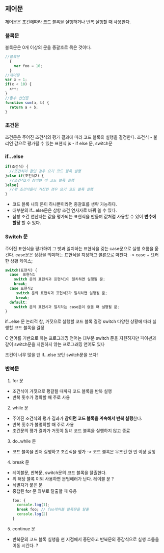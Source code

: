 ## 제어문 

제어문은 조건에따라 코드 블록을 실행하거나 반복 실행할 때 사용한다. 

### 블록문 
블록문은 0개 이상의 문을 중괄호로 묶은 것이다.

```js
//블록문
  {
    var foo = 10;
  }
//제어문
var x = 1;
if(x < 10) {
  x++;
}
//함수 선언문 
function sum(a, b) {
  return a + b;
}
```

### 조건문 
조건문은 주어진 조건식의 평가 결과에 따라 코드 블록의 실행을 결정한다. 
조건식 - 불리언 값으로 평가될 수 있는 표현식
js - if else 문, switch문 

### if...else
```js 
if(조건식) {
  //조건식이 참인 경우 요기 코드 블록 실행
}else if(조건식2) {
  //조건식2가 참이면 이 코드 블록 실행 
}else{
  //위 조건식들이 거짓인 경우 요기 코드 블록 실행 
}
```
- 코드 블록 내의 문이 하나뿐이라면 중괄호를 생략 가능하다.
- 대부분의 if...else문은 삼항 조건 연사자로 바꿔 쓸 수 있다.
- 삼항 조건 연산자는 값을 평가되는 표현식을 만들며 값처럼 사용할 수 있어 **변수에 할당** 할 수 있다.


### Switch 문
주어진 표현식을 평가하여 그 밧과 일치하는 표현식을 갖는 case문으로 실행 흐름을 옮긴다. 
case문은 상황을 의미하는 표현식을 지정하고 콜론으로 마친다. -> case + 요러한 상황 케이스;
```js 
switch(표현식) {
  case  표현식1
    switch 문의 표현식과 표현식1이 일치하면 실행될 문;
    break;
  case 표현식2
     switch 문의 표현식과 표현식2가 일치하면 실행될 문;
     break;
  default:
    switch 문의 표현시과 일치하는 case문이 없을 때 실행될 문;
}
```

if...else 문 논리적 참, 거짓으로 실행할 코드 블록 결정 
switch 다양한 상황에 따라 실행할 코드 블록을 결정 

C 언어를 기반으로 하는 프로그래밍 언어는 대부분 switch 문을 지원하지만 파이썬과 같이 switch문을 지원하지 않는 프로그래밍 언어도 있다

조건이 너무 많을 땐 if...else 보단 switch문을 쓰자!


### 반복문
1. for 문
- 조건식이 거짓으로 평갈될 때까지 코드 블록을 반복 실행
- 반복 횟수가 명확할 때 주로 사용

2. while 문
- 주어진 조건식의 평가 결과가 **참이면 코드 블록을 계속해서 반복 실행**한다. 
- 반복 횟수가 불명확할 때 주로 사용
- 조건문의 평가 결과가 거짓이 됨녀 코드 블록을 실행하지 않고 종료

3. do..while 문
- 코드 블록을 먼저 실행하고 조건식을 평가 -> 코드 블록은 무조건 한 번 이상 실행

4. break 문
- 레이블문, 반복문, switch문의 코드 블록을 탈출한다.
- 위 해당 블록 이외 사용하면 문법에러가 난다. 
레이블 문 ?
- 식별자가 붙은 문
- 중첩된 for 문 외부로 탈출할 때 유용
    ```js
    foo: {
      console.log(1);
      break foo; // foo레이블 블록문을 탈출
      console.log(2)
    }
    ```
5. continue 문
- 반복문의 코드 블록 실행을 현 지점에서 중단하고 반복문의 증감식으로 실행 흐름을 이동 시킨다. ?
